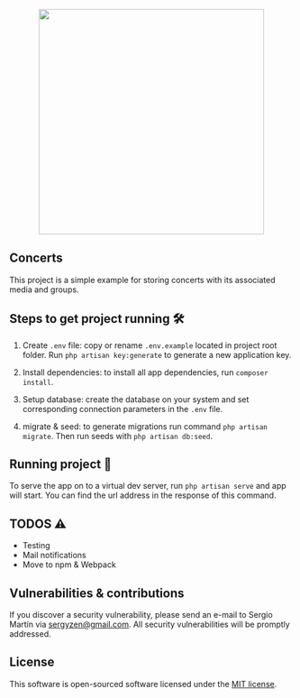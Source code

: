 <p align="center"><a href="https://laravel.com" target="_blank"><img src="https://raw.githubusercontent.com/laravel/art/master/logo-lockup/5%20SVG/2%20CMYK/1%20Full%20Color/laravel-logolockup-cmyk-red.svg" width="400"></a></p>

## Concerts

This project is a simple example for storing concerts with its associated media and groups.

##  Steps to get project running 🛠

1. Create `.env` file: copy or rename `.env.example` located in project root folder. Run `php artisan key:generate` 
to generate a new application key.

2. Install dependencies: to install all app dependencies, run `composer install`.

3. Setup database: create the database on your system and set corresponding connection parameters in the `.env` file.

4. migrate & seed: to generate migrations run command `php artisan migrate`. Then run seeds with `php artisan db:seed`.

## Running project 🚀

To serve the app on to a virtual dev server, run `php artisan serve` and app will start. 
You can find the url address in the response of this command.

## TODOS ⚠
- Testing
- Mail notifications
- Move to npm & Webpack

## Vulnerabilities & contributions

If you discover a security vulnerability, please send an e-mail to Sergio Martín via [sergyzen@gmail.com](mailto:sergyzen@gmail.com). 
All security vulnerabilities will be promptly addressed.

## License

This software is open-sourced software licensed under the [MIT license](https://opensource.org/licenses/MIT).
